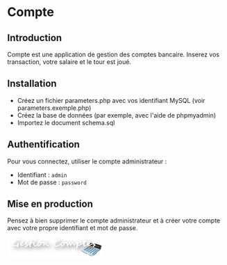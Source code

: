 # Compte

## Introduction

Compte est une application de gestion des comptes bancaire. Inserez vos transaction, votre salaire et le tour est joué.

## Installation

 * Créez un fichier parameters.php avec vos identifiant MySQL (voir parameters.exemple.php)
 * Créez la base de données (par exemple, avec l'aide de phpmyadmin)
 * Importez le document schema.sql

## Authentification

Pour vous connectez, utiliser le compte administrateur :
 * Identifiant : `admin`
 * Mot de passe : `password`

## Mise en production

Pensez à bien supprimer le compte administrateur et à créer votre compte avec votre propre identifiant et mot de passe.

![Gestion Compte](images/titre.png)